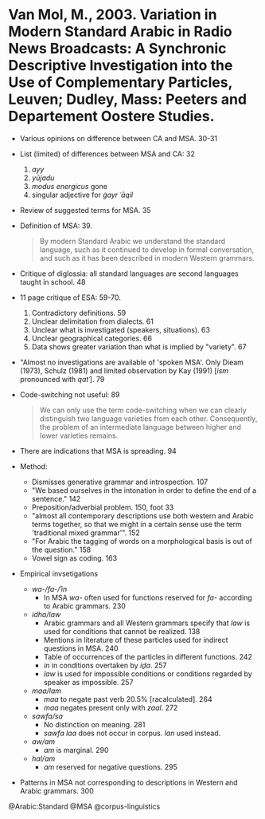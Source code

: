# Van Mol, M., 2003. Variation in Modern Standard Arabic in Radio News Broadcasts: A Synchronic Descriptive Investigation into the Use of Complementary Particles, Leuven; Dudley, Mass: Peeters and Departement Oostere Studies. 

- Various opinions on difference between CA and MSA. 30-31

- List (limited) of differences between MSA and CA: 32
    1. *ayy*
    2. *yūjadu*
    3. *modus energicus* gone
    4. singular adjective for *ġayr ʿāqil*

- Review of suggested terms for MSA. 35

- Definition of MSA: 39. 

    > By modern Standard Arabic we understand the standard language, such as it continued to develop in formal conversation, and such as it has been described in modern Western grammars.

- Critique of diglossia: all standard languages are second languages taught in school. 48

- 11 page critique of ESA: 59-70.
    1. Contradictory definitions. 59
    2. Unclear delimitation from dialects. 61
    3. Unclear what is investigated (speakers, situations). 63
    4. Unclear geographical categories. 66
    5. Data shows greater variation than what is implied by "variety". 67

- "Almost no investigations are available of 'spoken MSA'. Only Dieam (1973), Schulz (1981) and limited observation by Kay (1991) [*ism* pronounced with *qatʿ*]. 79

- Code-switching not useful: 89

    > We can only use the term code-switching when we can clearly distinguish two language varieties from each other. Consequently, the problem of an intermediate language between higher and lower varieties remains.

- There are indications that MSA is spreading. 94

- Method:
    - Dismisses generative grammar and introspection. 107
    - "We based ourselves in the intonation in order to define the end of a sentence." 142
    - Preposition/adverbial problem. 150, foot 33
    - "almost all contemporary descriptions use both western and Arabic terms together, so that we might in a certain sense use the term 'traditional mixed grammar'". 152
    - "For Arabic the tagging of words on a morphological basis is out of the question." 158
    - Vowel sign as coding. 163

- Empirical invsetigations
    - *wa-/fa-/ʾin*
        - In MSA *wa-* often used for functions reserved for *fa-* according to Arabic grammars. 230
    - *idha/law*
        - Arabic grammars and all Western grammars specify that *law* is used for conditions that cannot be realized. 138
        - Mentions in literature of these particles used for indirect questions in MSA. 240
        - Table of occurrences of the particles in different functions. 242
        - *in* in conditions overtaken by *iḏa*. 257
        - *law* is used for impossible conditions or conditions regarded by speaker as impossible. 257
    - *maa/lam*
        - *maa* to negate past verb 20.5% [racalculated]. 264
        - *maa* negates present only with *zaal*. 272
    - *sawfa/sa*
        - No distinction on meaning. 281
        - *sawfa laa* does not occur in corpus. *lan* used instead.
    - *aw/am*
        - *am* is marginal. 290
    - *hal/am*
        - *am* reserved for negative questions. 295 


- Patterns in MSA not corresponding to descriptions in Western and Arabic grammars. 300

 


@Arabic:Standard
@MSA
@corpus-linguistics
